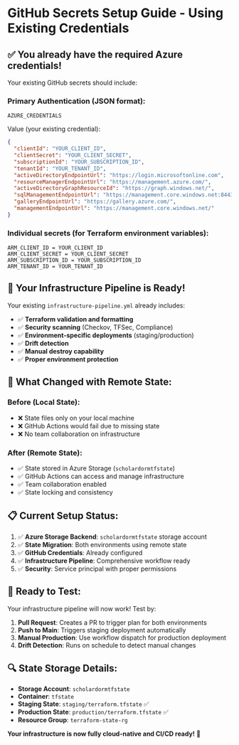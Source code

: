 # GitHub Secrets Setup Guide - Using Existing Credentials

## ✅ **You already have the required Azure credentials!**

Your existing GitHub secrets should include:

### Primary Authentication (JSON format):
```
AZURE_CREDENTIALS
```
Value (your existing credential):
```json
{
  "clientId": "YOUR_CLIENT_ID",
  "clientSecret": "YOUR_CLIENT_SECRET", 
  "subscriptionId": "YOUR_SUBSCRIPTION_ID",
  "tenantId": "YOUR_TENANT_ID",
  "activeDirectoryEndpointUrl": "https://login.microsoftonline.com",
  "resourceManagerEndpointUrl": "https://management.azure.com/",
  "activeDirectoryGraphResourceId": "https://graph.windows.net/",
  "sqlManagementEndpointUrl": "https://management.core.windows.net:8443/",
  "galleryEndpointUrl": "https://gallery.azure.com/",
  "managementEndpointUrl": "https://management.core.windows.net/"
}
```

### Individual secrets (for Terraform environment variables):
```
ARM_CLIENT_ID = YOUR_CLIENT_ID
ARM_CLIENT_SECRET = YOUR_CLIENT_SECRET
ARM_SUBSCRIPTION_ID = YOUR_SUBSCRIPTION_ID
ARM_TENANT_ID = YOUR_TENANT_ID
```

## 🎯 **Your Infrastructure Pipeline is Ready!**

Your existing `infrastructure-pipeline.yml` already includes:
- ✅ **Terraform validation and formatting**
- ✅ **Security scanning** (Checkov, TFSec, Compliance)
- ✅ **Environment-specific deployments** (staging/production)
- ✅ **Drift detection** 
- ✅ **Manual destroy capability**
- ✅ **Proper environment protection**

## 🚀 **What Changed with Remote State:**

### Before (Local State):
- ❌ State files only on your local machine
- ❌ GitHub Actions would fail due to missing state
- ❌ No team collaboration on infrastructure

### After (Remote State):
- ✅ State stored in Azure Storage (`scholardormtfstate`)
- ✅ GitHub Actions can access and manage infrastructure
- ✅ Team collaboration enabled
- ✅ State locking and consistency

## 📋 **Current Setup Status:**

1. ✅ **Azure Storage Backend**: `scholardormtfstate` storage account
2. ✅ **State Migration**: Both environments using remote state
3. ✅ **GitHub Credentials**: Already configured
4. ✅ **Infrastructure Pipeline**: Comprehensive workflow ready
5. ✅ **Security**: Service principal with proper permissions

## 🧪 **Ready to Test:**

Your infrastructure pipeline will now work! Test by:

1. **Pull Request**: Creates a PR to trigger plan for both environments
2. **Push to Main**: Triggers staging deployment automatically  
3. **Manual Production**: Use workflow dispatch for production deployment
4. **Drift Detection**: Runs on schedule to detect manual changes

## 🔍 **State Storage Details:**

- **Storage Account**: `scholardormtfstate`
- **Container**: `tfstate` 
- **Staging State**: `staging/terraform.tfstate` ✅
- **Production State**: `production/terraform.tfstate` ✅
- **Resource Group**: `terraform-state-rg`

**Your infrastructure is now fully cloud-native and CI/CD ready!** 🎉
